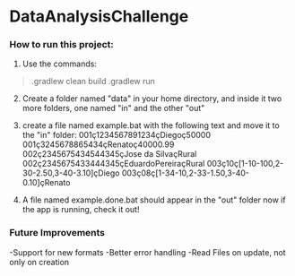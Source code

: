 # DataAnalysisChallenge
### How to run this project:
1) Use the commands:
> .gradlew clean build
> .gradlew run

2) Create a folder named "data" in your home directory, and inside it two more folders, one named "in" and the other "out"

3) create a file named example.bat with the following text and move it to the "in" folder:
  001ç1234567891234çDiegoç50000 
  001ç3245678865434çRenatoç40000.99
  002ç2345675434544345çJose da SilvaçRural
  002ç2345675433444345çEduardoPereiraçRural
  003ç10ç[1-10-100,2-30-2.50,3-40-3.10]çDiego
  003ç08ç[1-34-10,2-33-1.50,3-40-0.10]çRenato
  
4) A file named example.done.bat should appear in the "out" folder now if the app is running, check it out!

### Future Improvements
-Support for new formats
-Better error handling
-Read Files on update, not only on creation
